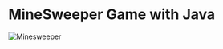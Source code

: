 # MineSweeper Game with Java
![Minesweeper](https://user-images.githubusercontent.com/37351493/149169741-c16a9096-4807-4676-a129-14719bdd4ba2.png)
